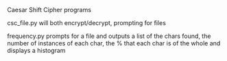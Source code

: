 Caesar Shift Cipher programs

csc_file.py will both encrypt/decrypt, prompting for files

frequency.py prompts for a file and outputs a list of the chars found, the number of instances of each char, the % that each char is of the whole and displays a histogram
